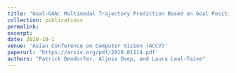 ```yaml
---
title: "Goal-GAN: Multimodal Trajectory Prediction Based on Goal Position Estimation"
collection: publications
permalink: 
excerpt: 
date: 2020-10-1
venue: 'Asian Conference on Computer Vision (ACCV)'
paperurl: 'https://arxiv.org/pdf/2010.01114.pdf'
authors: "Patrick Dendorfer, Aljosa Osep, and Laura Leal-Taixe"
---
```

